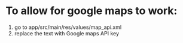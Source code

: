 # To allow for google maps to work: 
1. go to app/src/main/res/values/map_api.xml
2. replace the text with Google maps API key
